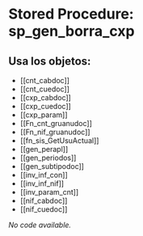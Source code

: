 # Stored Procedure: sp_gen_borra_cxp

## Usa los objetos:
- [[cnt_cabdoc]]
- [[cnt_cuedoc]]
- [[cxp_cabdoc]]
- [[cxp_cuedoc]]
- [[cxp_param]]
- [[Fn_cnt_gruanudoc]]
- [[Fn_nif_gruanudoc]]
- [[fn_sis_GetUsuActual]]
- [[gen_perapl]]
- [[gen_periodos]]
- [[gen_subtipodoc]]
- [[inv_inf_con]]
- [[inv_inf_nif]]
- [[inv_param_cnt]]
- [[nif_cabdoc]]
- [[nif_cuedoc]]

*No code available.*
